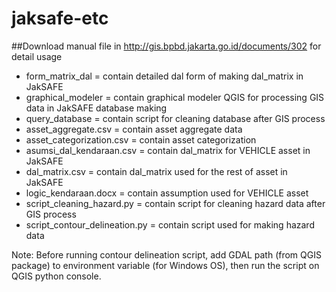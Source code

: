 # jaksafe-etc

##Download manual file in http://gis.bpbd.jakarta.go.id/documents/302 for detail usage

* form_matrix_dal               = contain detailed dal form of making dal_matrix in JakSAFE
* graphical_modeler             = contain graphical modeler QGIS for processing GIS data in JakSAFE database making
* query_database                = contain script for cleaning database after GIS process
* asset_aggregate.csv           = contain asset aggregate data
* asset_categorization.csv      = contain asset categorization
* asumsi_dal_kendaraan.csv      = contain dal_matrix for VEHICLE asset in JakSAFE
* dal_matrix.csv                = contain dal_matrix used for the rest of asset in JakSAFE
* logic_kendaraan.docx          = contain assumption used for VEHICLE asset
* script_cleaning_hazard.py     = contain script for cleaning hazard data after GIS process
* script_contour_delineation.py = contain script used for making hazard data

Note: Before running contour delineation script, add GDAL path (from QGIS package) to environment variable (for Windows OS), then run the script on QGIS python console.
